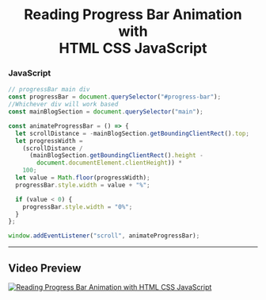 <h1 align="center">Reading Progress Bar Animation <br/> with <br/> HTML CSS JavaScript</h1>

### JavaScript

```js
// progressBar main div
const progressBar = document.querySelector("#progress-bar");
//Whichever div will work based
const mainBlogSection = document.querySelector("main");

const animateProgressBar = () => {
  let scrollDistance = -mainBlogSection.getBoundingClientRect().top;
  let progressWidth =
    (scrollDistance /
      (mainBlogSection.getBoundingClientRect().height -
        document.documentElement.clientHeight)) *
    100;
  let value = Math.floor(progressWidth);
  progressBar.style.width = value + "%";

  if (value < 0) {
    progressBar.style.width = "0%";
  }
};

window.addEventListener("scroll", animateProgressBar);
```

<hr/>

## Video Preview

[![Reading Progress Bar Animation with HTML CSS JavaScript](https://github.com/Shahriyar-Hosen/progress-bar-page-topside-animation/assets/96829173/58ab4ff0-185c-4a24-8818-c1d2d4fa7620)](https://github.com/Shahriyar-Hosen/progress-bar-page-topside-animation/assets/96829173/49e81bac-ff96-4fc4-a31e-d79d1e3d29f1)
